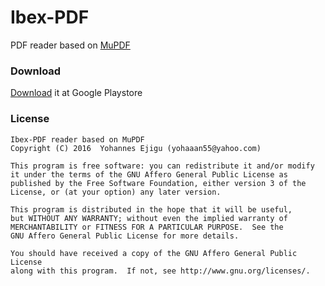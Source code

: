 # Ibex-PDF

PDF reader based on [MuPDF](http://mupdf.com)

### Download
[Download](https://play.google.com/store/apps/details?id=com.ibexreader.mibooksi) it at Google Playstore

### License
    Ibex-PDF reader based on MuPDF 
    Copyright (C) 2016  Yohannes Ejigu (yohaaan55@yahoo.com)

    This program is free software: you can redistribute it and/or modify
    it under the terms of the GNU Affero General Public License as
    published by the Free Software Foundation, either version 3 of the
    License, or (at your option) any later version.

    This program is distributed in the hope that it will be useful,
    but WITHOUT ANY WARRANTY; without even the implied warranty of
    MERCHANTABILITY or FITNESS FOR A PARTICULAR PURPOSE.  See the
    GNU Affero General Public License for more details.

    You should have received a copy of the GNU Affero General Public License
    along with this program.  If not, see http://www.gnu.org/licenses/.
